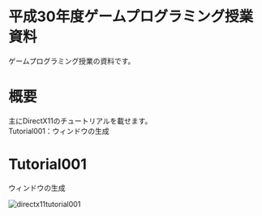 # 平成30年度ゲームプログラミング授業資料

ゲームプログラミング授業の資料です。

# 概要

主にDirectX11のチュートリアルを載せます。    
Tutorial001：ウィンドウの生成

# Tutorial001

ウィンドウの生成  

![directx11tutorial001](https://user-images.githubusercontent.com/29562713/39845352-4b482b6e-5430-11e8-920c-887ace7bf174.jpg)
